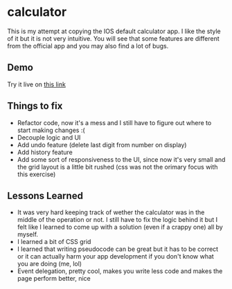 # calculator

This is my attempt at copying the IOS default calculator app. I like the style of it but it is not very intuitive. You will see that some features are different from the official app and you may also find a lot of bugs.

## Demo

Try it live on [this link](https://edoardodepiccoli.github.io/calculator/)

## Things to fix

- Refactor code, now it's a mess and I still have to figure out where to start making changes :(
- Decouple logic and UI
- Add undo feature (delete last digit from number on display)
- Add history feature
- Add some sort of responsiveness to the UI, since now it's very small and the grid layout is a little bit rushed (css was not the orimary focus with this exercise)

## Lessons Learned

- It was very hard keeping track of wether the calculator was in the middle of the operation or not. I still have to fix the logic behind it but I felt like I learned to come up with a solution (even if a crappy one) all by myself.
- I learned a bit of CSS grid
- I learned that writing pseudocode can be great but it has to be correct or it can actually harm your app development if you don't know what you are doing (me, lol)
- Event delegation, pretty cool, makes you write less code and makes the page perform better, nice
